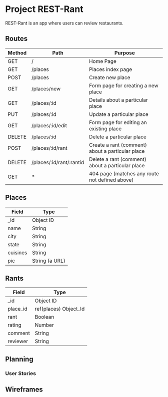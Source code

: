# Project REST-Rant

REST-Rant is an app where users can review restaurants.

## Routes

| Method | Path| Purpose |
| --- | --- | ---|
| GET | / | Home Page |
| GET | /places | Places index page |
| POST | /places | Create new place |
| GET | /places/new | Form page for creating a new place |
| GET | /places/:id | Details about a particular place |
| PUT | /places/:id | Update a particular place |
| GET | /places/:id/edit | Form page for editing an existing place |
| DELETE | /places/:id | Delete a particular place |
| POST | /places/:id/rant |Create a rant (comment) about a particular place |
| DELETE | /places/:id/rant/:rantid | Delete a rant (comment) about a particular place |
| GET | * | 404 page (matches any route not defined above) |

## Places

| Field | Type |
| --- | --- |
| _id | Object ID |
| name | String |
| city | String |
| state | String |
| cuisines | String |
| pic | String (a URL) |

## Rants

| Field | Type |
| --- | --- |
| _id | Object ID |
| place_id | ref(places) Object_Id |
| rant | Boolean |
| rating | Number |
| comment | String |
| reviewer | String |

## Planning

### User Stories

## Wireframes